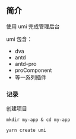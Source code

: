 ## 简介

使用 umi 完成管理后台

umi 包含：

- dva
- antd
- antd-pro
- proComponent
- 等一系列插件

### 记录

创建项目

```shell
mkdir my-app & cd my-app

yarn create umi
```
